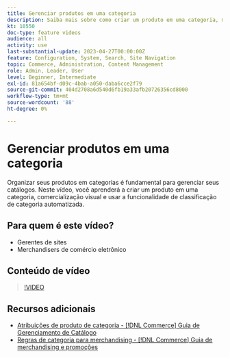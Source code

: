 ```yaml
---
title: Gerenciar produtos em uma categoria
description: Saiba mais sobre como criar um produto em uma categoria, merchandising visual e usar a funcionalidade de classificação automatizada de categorias.
kt: 10550
doc-type: feature videos
audience: all
activity: use
last-substantial-update: 2023-04-27T00:00:00Z
feature: Configuration, System, Search, Site Navigation
topic: Commerce, Administration, Content Management
role: Admin, Leader, User
level: Beginner, Intermediate
exl-id: 81a654bf-d09c-4bab-a050-daba6cce2f79
source-git-commit: 404d2708a6d540d6fb19a33afb20726356cd8000
workflow-type: tm+mt
source-wordcount: '88'
ht-degree: 0%

---
```


# Gerenciar produtos em uma categoria

Organizar seus produtos em categorias é fundamental para gerenciar seus catálogos. Neste vídeo, você aprenderá a criar um produto em uma categoria, comercialização visual e usar a funcionalidade de classificação de categoria automatizada.

## Para quem é este vídeo?

- Gerentes de sites
- Merchandisers de comércio eletrônico

## Conteúdo de vídeo

>[!VIDEO](https://video.tv.adobe.com/v/343747?quality=12&learn=on)

## Recursos adicionais

- [Atribuições de produto de categoria - [!DNL Commerce] Guia de Gerenciamento de Catálogo](https://experienceleague.adobe.com/docs/commerce-admin/catalog/categories/products-in-category/categories-product-assignments.html)
- [Regras de categoria para merchandising - [!DNL Commerce] Guia de merchandising e promoções](https://experienceleague.adobe.com/docs/commerce-admin/marketing/merchandising/visual-merch/category-product-rules.html)
